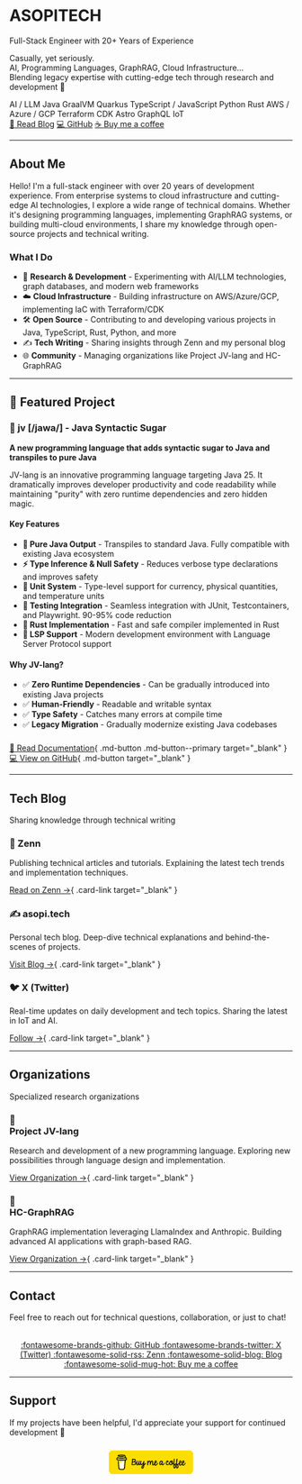 <div class="hero" markdown>

# ASOPITECH

<p class="tagline">Full-Stack Engineer with 20+ Years of Experience</p>

<p class="description">
Casually, yet seriously.<br>
AI, Programming Languages, GraphRAG, Cloud Infrastructure…<br>
Blending legacy expertise with cutting-edge tech through research and development 🚀
</p>

<div class="tech-stack">
  <span class="tech-badge">AI / LLM</span>
  <span class="tech-badge">Java</span>
  <span class="tech-badge">GraalVM</span>
  <span class="tech-badge">Quarkus</span>
  <span class="tech-badge">TypeScript / JavaScript</span>
  <span class="tech-badge">Python</span>
  <span class="tech-badge">Rust</span>
  <span class="tech-badge">AWS / Azure / GCP</span>
  <span class="tech-badge">Terraform</span>
  <span class="tech-badge">CDK</span>
  <span class="tech-badge">Astro</span>
  <span class="tech-badge">GraphQL</span>
  <span class="tech-badge">IoT</span>
</div>

<div class="cta-buttons">
  <a href="https://zenn.dev/asopitech" class="btn-hero btn-primary" target="_blank">📝 Read Blog</a>
  <a href="https://github.com/asopitech" class="btn-hero btn-secondary" target="_blank">💻 GitHub</a>
  <a href="https://buymeacoffee.com/asopitechia" class="btn-hero btn-coffee" target="_blank">☕ Buy me a coffee</a>
</div>

</div>

---

<div class="content-section" markdown>

## About Me

Hello! I'm a full-stack engineer with over 20 years of development experience. From enterprise systems to cloud infrastructure and cutting-edge AI technologies, I explore a wide range of technical domains. Whether it's designing programming languages, implementing GraphRAG systems, or building multi-cloud environments, I share my knowledge through open-source projects and technical writing.

### What I Do

- 🔬 **Research & Development** - Experimenting with AI/LLM technologies, graph databases, and modern web frameworks
- ☁️ **Cloud Infrastructure** - Building infrastructure on AWS/Azure/GCP, implementing IaC with Terraform/CDK
- 🛠️ **Open Source** - Contributing to and developing various projects in Java, TypeScript, Rust, Python, and more
- ✍️ **Tech Writing** - Sharing insights through Zenn and my personal blog
- 🌐 **Community** - Managing organizations like Project JV-lang and HC-GraphRAG

</div>

---

<div class="content-section featured-project" markdown>

<h2 class="section-title">🌟 Featured Project</h2>

<div class="featured-card" markdown>

### <span class="featured-icon">💎</span> jv [/jawa/] - Java Syntactic Sugar

**A new programming language that adds syntactic sugar to Java and transpiles to pure Java**

JV-lang is an innovative programming language targeting Java 25. It dramatically improves developer productivity and code readability while maintaining "purity" with zero runtime dependencies and zero hidden magic.

#### Key Features

- **🎯 Pure Java Output** - Transpiles to standard Java. Fully compatible with existing Java ecosystem
- **⚡ Type Inference & Null Safety** - Reduces verbose type declarations and improves safety
- **📐 Unit System** - Type-level support for currency, physical quantities, and temperature units
- **🧪 Testing Integration** - Seamless integration with JUnit, Testcontainers, and Playwright. 90-95% code reduction
- **🦀 Rust Implementation** - Fast and safe compiler implemented in Rust
- **🔧 LSP Support** - Modern development environment with Language Server Protocol support

#### Why JV-lang?

- ✅ **Zero Runtime Dependencies** - Can be gradually introduced into existing Java projects
- ✅ **Human-Friendly** - Readable and writable syntax
- ✅ **Type Safety** - Catches many errors at compile time
- ✅ **Legacy Migration** - Gradually modernize existing Java codebases

<div style="margin-top: 1.5rem;">

[📖 Read Documentation](https://project-jvlang.github.io/){ .md-button .md-button--primary target="_blank" }
[💻 View on GitHub](https://github.com/project-jvlang){ .md-button target="_blank" }

</div>

</div>

</div>

---

<div class="content-section" markdown>

<h2 class="section-title">Tech Blog</h2>
<p class="section-subtitle">Sharing knowledge through technical writing</p>

<div class="blog-cards" markdown>

<div class="blog-card" markdown>

### <span class="blog-icon">📘</span> Zenn

Publishing technical articles and tutorials. Explaining the latest tech trends and implementation techniques.

[Read on Zenn →](https://zenn.dev/asopitech){ .card-link target="_blank" }
</div>

<div class="blog-card" markdown>

### <span class="blog-icon">✍️</span> asopi.tech

Personal tech blog. Deep-dive technical explanations and behind-the-scenes of projects.

[Visit Blog →](https://asopi.tech/){ .card-link target="_blank" }
</div>

<div class="blog-card" markdown>

### <span class="blog-icon">🐦</span> X (Twitter)

Real-time updates on daily development and tech topics. Sharing the latest in IoT and AI.

[Follow →](https://x.com/asopitech_iot){ .card-link target="_blank" }
</div>

</div>

</div>

---

<div class="content-section" markdown>

<h2 class="section-title">Organizations</h2>
<p class="section-subtitle">Specialized research organizations</p>

<div class="org-cards" markdown>

<div class="org-card" markdown>

### <div class="org-icon">💎</div> Project JV-lang

Research and development of a new programming language. Exploring new possibilities through language design and implementation.

[View Organization →](https://github.com/project-jvlang){ .card-link target="_blank" }
</div>

<div class="org-card" markdown>

### <div class="org-icon">🧠</div> HC-GraphRAG

GraphRAG implementation leveraging LlamaIndex and Anthropic. Building advanced AI applications with graph-based RAG.

[View Organization →](https://github.com/hc-graphrag){ .card-link target="_blank" }
</div>

</div>

</div>

---

<div class="content-section" markdown>

## Contact

Feel free to reach out for technical questions, collaboration, or just to chat!

<div style="text-align: center; margin-top: 2rem;">
  <a href="https://github.com/asopitech" class="md-button" target="_blank">
    :fontawesome-brands-github: GitHub
  </a>
  <a href="https://x.com/asopitech_iot" class="md-button" target="_blank">
    :fontawesome-brands-twitter: X (Twitter)
  </a>
  <a href="https://zenn.dev/asopitech" class="md-button" target="_blank">
    :fontawesome-solid-rss: Zenn
  </a>
  <a href="https://asopi.tech/" class="md-button" target="_blank">
    :fontawesome-solid-blog: Blog
  </a>
  <a href="https://buymeacoffee.com/asopitechia" class="md-button" target="_blank">
    :fontawesome-solid-mug-hot: Buy me a coffee
  </a>
</div>

</div>

---

<div class="content-section" markdown>

## Support

If my projects have been helpful, I'd appreciate your support for continued development 🚀

<div style="text-align: center; margin-top: 1.5rem;">

<a href="https://buymeacoffee.com/asopitechia" target="_blank"><img src="/asset/yellow-button.png" alt="Buy Me A Coffee" width="150"></a>

</div>

</div>
